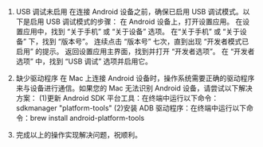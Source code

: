 1. USB 调试未启用
   在连接 Android 设备之前，确保已启用 USB 调试模式。以下是启用 USB 调试模式的步骤：
   在 Android 设备上，打开设置应用。
   在设置应用中，找到 “关于手机” 或 “关于设备” 选项。
   在“关于手机” 或 “关于设备” 下，找到 “版本号”。
   连续点击 “版本号” 七次，直到出现 “开发者模式已启用” 的提示。
   返回设置应用主界面，找到并打开 “开发者选项”。
   在 “开发者选项” 中，找到 “USB 调试” 选项并启用它。
2. 缺少驱动程序
   在 Mac 上连接 Android 设备时，操作系统需要正确的驱动程序来与设备进行通信。如果您的 Mac 无法识别 Android 设备，请尝试以下解决方案：
   (1)更新 Android SDK 平台工具：在终端中运行以下命令：sdkmanager "platform-tools"
   (2)安装 ADB 驱动程序：在终端中运行以下命令：brew install android-platform-tools

3. 完成以上的操作实现解决问题，祝顺利。
